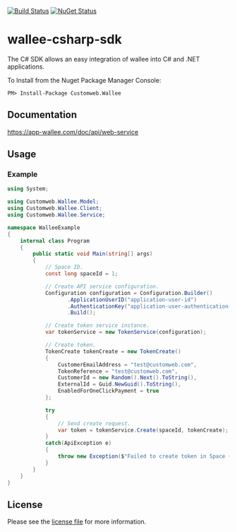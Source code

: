 [![Build Status](https://travis-ci.org/wallee-payment/wallee-csharp-sdk.svg?branch=master)](https://travis-ci.org/wallee-payment/wallee-csharp-sdk) [![NuGet Status](https://buildstats.info/nuget/Customweb.Wallee)](https://www.nuget.org/packages/Customweb.Wallee/1.0.3)

# wallee-csharp-sdk
The C# SDK allows an easy integration of wallee into C# and .NET applications.

To Install from the Nuget Package Manager Console:

	PM> Install-Package Customweb.Wallee

## Documentation
https://app-wallee.com/doc/api/web-service

## Usage

### Example

```csharp
using System;

using Customweb.Wallee.Model;
using Customweb.Wallee.Client;
using Customweb.Wallee.Service;

namespace WalleeExample
{
    internal class Program
    {
        public static void Main(string[] args)
        {
            // Space ID.
            const long spaceId = 1;

            // Create API service configuration.
            Configuration configuration = Configuration.Builder()
	               .ApplicationUserID("application-user-id")
	               .AuthenticationKey("application-user-authentication-key")
	               .Build();

            // Create token service instance.
            var tokenService = new TokenService(configuration);

            // Create token.
            TokenCreate tokenCreate = new TokenCreate()
            {
                CustomerEmailAddress = "test@customweb.com",
                TokenReference = "test@customweb.com",
                CustomerId = new Random().Next().ToString(),
                ExternalId = Guid.NewGuid().ToString(),
                EnabledForOneClickPayment = true
            };

            try
            {
                // Send create request.
                var token = tokenService.Create(spaceId, tokenCreate);
            }
            catch(ApiException e)
            {
                throw new Exception($"Failed to create token in Space {spaceId}.", e);
            }
        }
    }
}
```

## License

Please see the [license file](https://github.com/wallee-payment/wallee-csharp-sdk/blob/master/LICENSE.txt) for more information.
